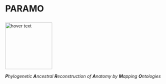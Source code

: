 

# PARAMO <p align="left">
  <img src="https://github.com/sergeitarasov/PARAMO/blob/master/icon-paramo.png" width="150" title="hover text">
</p>  

***P**hylogenetic **A**ncestral **R**econstruction of **A**natomy by **M**apping **O**ntologies*

